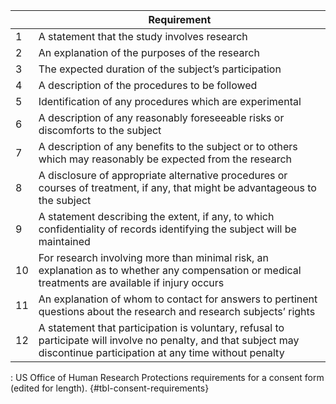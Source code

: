 |    | Requirement                                                                                                                                                             |
|----|-------------------------------------------------------------------------------------------------------------------------------------------------------------------------|
| 1  | A statement that the study involves research                                                                                                                            |
| 2  | An explanation of the purposes of the research                                                                                                                          |
| 3  | The expected duration of the subject’s participation                                                                                                                    |
| 4  | A description of the procedures to be followed                                                                                                                          |
| 5  | Identification of any procedures which are experimental                                                                                                                 |
| 6  | A description of any reasonably foreseeable risks or discomforts to the subject                                                                                         |
| 7  | A description of any benefits to the subject or to others which may reasonably be expected from the research                                                            |
| 8  | A disclosure of appropriate alternative procedures or courses of treatment, if any, that might be advantageous to the subject                                           |
| 9  | A statement describing the extent, if any, to which confidentiality of records identifying the subject will be maintained                                               |
| 10 | For research involving more than minimal risk, an explanation as to whether any compensation or medical treatments are available if injury occurs                       |
| 11 | An explanation of whom to contact for answers to pertinent questions about the research and research subjects’ rights                                                   |
| 12 | A statement that participation is voluntary, refusal to participate will involve no penalty, and that subject may discontinue participation at any time without penalty |

: US Office of Human Research Protections requirements for a consent form (edited for length). {#tbl-consent-requirements}
